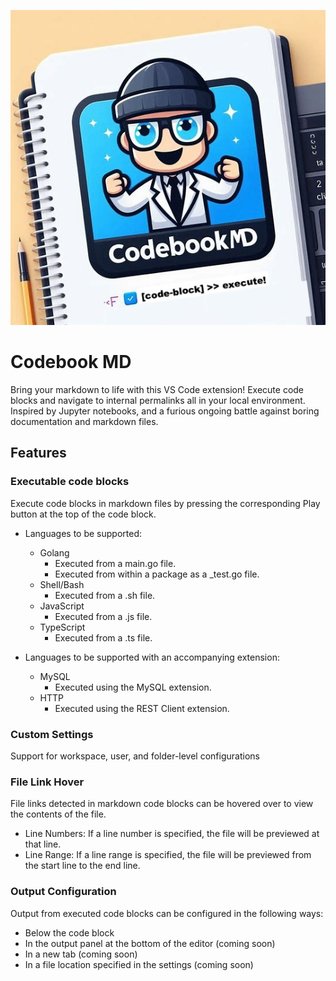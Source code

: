 ![Codebook MD Logo](src/img/logo.jpeg)

# Codebook MD

Bring your markdown to life with this VS Code extension! Execute code blocks and navigate to internal permalinks all in your local environment. Inspired by Jupyter notebooks, and a furious ongoing battle against boring documentation and markdown files.

## Features

### Executable code blocks

Execute code blocks in markdown files by pressing the corresponding Play button at the top of the code block.

- Languages to be supported:
  - Golang
    - Executed from a main.go file.
    - Executed from within a package as a _test.go file.
  - Shell/Bash
    - Executed from a .sh file.
  - JavaScript
    - Executed from a .js file.
  - TypeScript
    - Executed from a .ts file.

- Languages to be supported with an accompanying extension:
  - MySQL
    - Executed using the MySQL extension.
  - HTTP
    - Executed using the REST Client extension.

### Custom Settings

Support for workspace, user, and folder-level configurations

### File Link Hover
File links detected in markdown code blocks can be hovered over to view the contents of the file. 
- Line Numbers: If a line number is specified, the file will be previewed at that line.
- Line Range: If a line range is specified, the file will be previewed from the start line to the end line.

### Output Configuration
Output from executed code blocks can be configured in the following ways:
- Below the code block
- In the output panel at the bottom of the editor (coming soon)
- In a new tab (coming soon)
- In a file location specified in the settings (coming soon)
